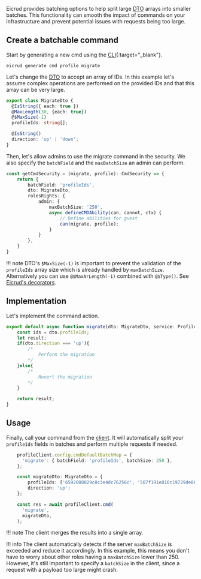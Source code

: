 Eicrud provides batching options to help split large [DTO](../validation/definition.md) arrays into smaller batches. This functionality can smooth the impact of commands on your infrastructure and prevent potential issues with requests being too large.

## Create a batchable command

Start by generating a new cmd using the [CLI](https://www.npmjs.com/package/@eicrud/cli){:target="_blank"}.

```shell
eicrud generate cmd profile migrate
```

Let's change the [DTO](../validation/definition.md) to accept an array of IDs. In this example let's assume complex operations are performed on the provided IDs and that this array can be very large.

```typescript title="migrate.dto.ts"
export class MigrateDto {
  @IsString({ each: true })
  @MaxLength(30, {each: true})
  @$MaxSize(-1)
  profileIds: string[];

  @IsString()
  direction: 'up' | 'down';
}
```

Then, let's allow admins to use the migrate command in the security. We also specify the `batchField` and the `maxBatchSize` an admin can perform.
```typescript title="search.security.ts"
const getCmdSecurity = (migrate, profile): CmdSecurity => { 
    return {
        batchField: 'profileIds',
        dto: MigrateDto,
        rolesRights: {
            admin: {
                maxBatchSize: '250',
                async defineCMDAbility(can, cannot, ctx) {
                    // Define abilities for guest
                    can(migrate, profile);
                }
            }
        },
    }
}
```

!!! note
    DTO's `$MaxSize(-1)` is important to prevent the validation of the `profileIds` array size which is already handled by `maxBatchSize`. Alternatively you can use `@$MaxArLength(-1)` combined with `@$Type()`. See [Eicrud's decorators](../validation/definition.md#eicrud-decorators).

## Implementation

Let's implement the command action.

```typescript title="migrate.action.ts"
export default async function migrate(dto: MigrateDto, service: ProfileService, ctx: CrudContext, inheritance?: any ){
    const ids = dto.profileIds;
    let result;
    if(dto.direction === 'up'){
        /*
            Perform the migration 
        */
    }else{
        /*
            Revert the migration 
        */
    }

    return result;
}
```


## Usage

Finally, call your command from the [client](../client/setup.md). It will automatically split your `profileIds` fields in batches and perform multiple requests if needed.

```typescript
    profileClient.config.cmdDefaultBatchMap = {
      'migrate': { batchField: 'profileIds', batchSize: 250 },
    };

    const migrateDto: MigrateDto = {
        profileIds: ['6592008029c8c3e4dc76256c', '507f191e810c19729de860ea', /* ... */ ],
        direction: 'up';
    };

    const res = await profileClient.cmd(
      'migrate',
      migrateDto,
    );
```

!!! note
    The client merges the results into a single array.

!!! info
    The client automatically detects if the server `maxBatchSize` is exceeded and reduce it accordingly. In this example, this means you don't have to worry about other roles having a `maxBatchSize` lower than 250. However, it's still important to specify a `batchSize` in the client, since a request with a payload too large might crash.